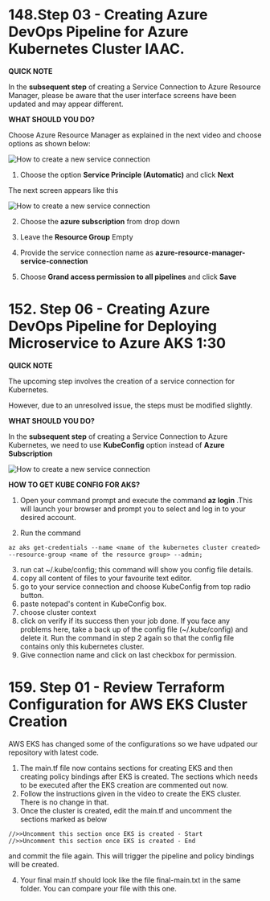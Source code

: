 # 148.Step 03 - Creating Azure DevOps Pipeline for Azure Kubernetes Cluster IAAC. 

**QUICK NOTE**

In the **subsequent step** of creating a Service Connection to Azure Resource Manager, please be aware that the user interface screens have been updated and may appear different.

**WHAT SHOULD YOU DO?**

Choose Azure Resource Manager as explained in the next video and choose options as shown below:

![How to create a new service connection](./images/azure-devops-new-azure-resourcemanager-serviceconnection.png)

1. Choose the option **Service Principle (Automatic)** and click **Next**

The next screen appears like this

![How to create a new service connection](./images/azure-devops-new-azure-resourcemanager-serviceconnection-02.png)

2. Choose the **azure subscription** from drop down

3. Leave the **Resource Group** Empty

4. Provide the service connection name as **azure-resource-manager-service-connection** 

5. Choose **Grand access permission to all pipelines** and click **Save**

# 152. Step 06 - Creating Azure DevOps Pipeline for Deploying Microservice to Azure AKS 1:30

**QUICK NOTE**

The upcoming step involves the creation of a service connection for Kubernetes.

However, due to an unresolved issue, the steps must be modified slightly.

**WHAT SHOULD YOU DO?**

In the **subsequent step** of creating a Service Connection to Azure Kubernetes, we need to use **KubeConfig** option instead of **Azure Subscription**

![How to create a new service connection](./images/azure-aks-connection.png)

**HOW TO GET KUBE CONFIG FOR AKS?**

1. Open your command prompt and execute the command **az login** .This will launch your browser and prompt you to select and log in to your desired account.

2. Run the command 

```
az aks get-credentials --name <name of the kubernetes cluster created> --resource-group <name of the resource group> --admin;
```

3. run cat ~/.kube/config; this command will show you config file details.
4. copy all content of files to your favourite text editor.
5. go to your service connection and choose KubeConfig from top radio button.
6. paste notepad's content in KubeConfig box.
7. choose cluster context <name of the cluster>
8. click on verify if its success then your job done. If you face any problems here, take a back up of the config file (~/.kube/config) and delete it. Run the command in step 2 again so that the config file contains only this kubernetes cluster.
9. Give connection name and click on last checkbox for permission.


 # 159. Step 01 - Review Terraform Configuration for AWS EKS Cluster Creation

AWS EKS has changed some of the configurations so we have udpated our repository with latest code.

1. The main.tf file now contains sections for creating EKS and then creating policy bindings after EKS is created. The sections which needs to be executed after the EKS creation are commented out now.
2. Follow the instructions given in the video to create the EKS cluster. There is no change in that.
3. Once the cluster is created, edit the main.tf and uncomment the sections marked as below

```
//>>Uncomment this section once EKS is created - Start
//>>Uncomment this section once EKS is created - End
```
and commit the file again. This will trigger the pipeline and policy bindings will be created.

4. Your final main.tf should look like the file final-main.txt in the same folder. You can compare your file with this one.
